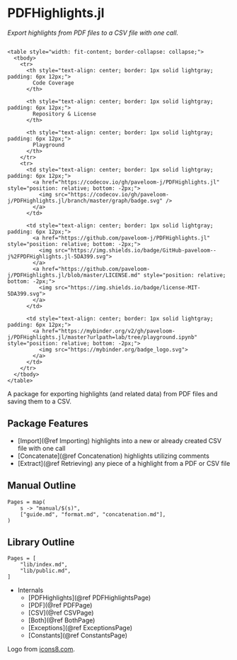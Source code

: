 # PDFHighlights.jl

_Export highlights from PDF files to a CSV file with one call._

```@raw html

<table style="width: fit-content; border-collapse: collapse;">
  <tbody>
    <tr>
      <th style="text-align: center; border: 1px solid lightgray; padding: 6px 12px;">
        Code Coverage
      </th>

      <th style="text-align: center; border: 1px solid lightgray; padding: 6px 12px;">
        Repository & License
      </th>

      <th style="text-align: center; border: 1px solid lightgray; padding: 6px 12px;">
        Playground
      </th>
    </tr>
    <tr>
      <td style="text-align: center; border: 1px solid lightgray; padding: 6px 12px;">
        <a href="https://codecov.io/gh/paveloom-j/PDFHighlights.jl" style="position: relative; bottom: -2px;">
          <img src="https://codecov.io/gh/paveloom-j/PDFHighlights.jl/branch/master/graph/badge.svg" />
        </a>
      </td>

      <td style="text-align: center; border: 1px solid lightgray; padding: 6px 12px;">
        <a href="https://github.com/paveloom-j/PDFHighlights.jl" style="position: relative; bottom: -2px;">
          <img src="https://img.shields.io/badge/GitHub-paveloom--j%2FPDFHighlights.jl-5DA399.svg">
        </a>
        <a href="https://github.com/paveloom-j/PDFHighlights.jl/blob/master/LICENSE.md" style="position: relative; bottom: -2px;">
          <img src="https://img.shields.io/badge/license-MIT-5DA399.svg">
        </a>
      </td>

      <td style="text-align: center; border: 1px solid lightgray; padding: 6px 12px;">
        <a href="https://mybinder.org/v2/gh/paveloom-j/PDFHighlights.jl/master?urlpath=lab/tree/playground.ipynb" style="position: relative; bottom: -2px;">
          <img src="https://mybinder.org/badge_logo.svg">
        </a>
      </td>
    </tr>
  </tbody>
</table>

```

A package for exporting highlights (and related data) from PDF files and saving them to
a CSV.

## Package Features

- [Import](@ref Importing) highlights into a new or already created CSV file with one call
- [Concatenate](@ref Concatenation) highlights utilizing comments
- [Extract](@ref Retrieving) any piece of a highlight from a PDF or CSV file

## Manual Outline

```@contents
Pages = map(
    s -> "manual/$(s)",
    ["guide.md", "format.md", "concatenation.md"],
)
```

## Library Outline

```@contents
Pages = [
    "lib/index.md",
    "lib/public.md",
]
```

- Internals
  - [PDFHighlights](@ref PDFHighlightsPage)
  - [PDF](@ref PDFPage)
  - [CSV](@ref CSVPage)
  - [Both](@ref BothPage)
  - [Exceptions](@ref ExceptionsPage)
  - [Constants](@ref ConstantsPage)

Logo from [icons8.com](https://icons8.com).
